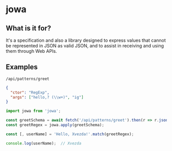 # jowa

## What is it for?

It's a specification and also a library designed to express values that cannot be represented in JSON as valid JSON, and to assist in receiving and using them through Web APIs.

## Examples

`/api/patterns/greet`
```json
{
  "ctor": "RegExp",
  "args": ["hello,? (\\w+)", "ig"]
}
```

```ts
import jowa from 'jowa';

const greetSchema = await fetch('/api/patterns/greet').then(r => r.json());
const greetRegex = jowa.apply(greetSchema);

const [, userName] = 'Hello, Xvezda!'.match(greetRegex);

console.log(userName);  // Xvezda
```

